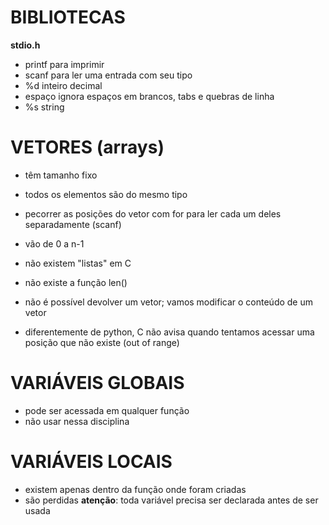 # BIBLIOTECAS

**stdio.h**
* printf para imprimir 
* scanf para ler uma entrada com seu tipo
* %d inteiro decimal
* espaço ignora espaços em brancos, tabs e quebras de linha
* %s string 

# VETORES (arrays)

* têm tamanho fixo 
* todos os elementos são do mesmo tipo 
* pecorrer as posições do vetor com for para ler cada um deles separadamente (scanf)
* vão de 0 a n-1


* não existem "listas" em C
* não existe a função len()
* não é possível devolver um vetor; vamos modificar o conteúdo de um vetor 
* diferentemente de python, C não avisa quando tentamos acessar uma posição que não existe (out of range)

# VARIÁVEIS GLOBAIS
* pode ser acessada em qualquer função 
* não usar nessa disciplina 

# VARIÁVEIS LOCAIS
* existem apenas dentro da função onde foram criadas
* são perdidas
**atenção**: toda variável precisa ser declarada antes de ser usada